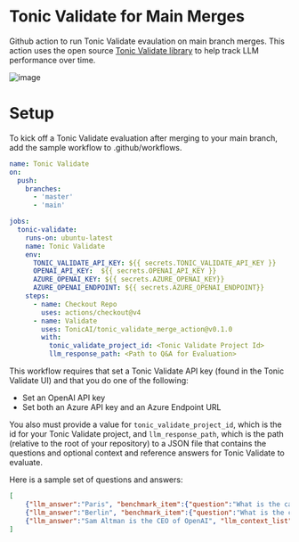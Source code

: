 # Tonic Validate for Main Merges

Github action to run Tonic Validate evaulation on main branch merges.  This action uses the open source [Tonic Validate library](https://github.com/TonicAI/tonic_validate) to help track LLM performance over time.

![image](https://github.com/TonicAI/tonic_validate_merge_action/assets/78937627/4c5f6235-7b9c-4e25-8371-7e36f3c92cd5)

# Setup

To kick off a Tonic Validate evaluation after merging to your main branch, add the sample workflow to .github/workflows.

```yml
name: Tonic Validate
on:
  push:
    branches:
      - 'master'
      - 'main'

jobs:
  tonic-validate:
    runs-on: ubuntu-latest
    name: Tonic Validate
    env:
      TONIC_VALIDATE_API_KEY: ${{ secrets.TONIC_VALIDATE_API_KEY }}
      OPENAI_API_KEY:  ${{ secrets.OPENAI_API_KEY }}
      AZURE_OPENAI_KEY: ${{ secrets.AZURE_OPENAI_KEY}}
      AZURE_OPENAI_ENDPOINT: ${{ secrets.AZURE_OPENAI_ENDPOINT}}
    steps:
      - name: Checkout Repo
        uses: actions/checkout@v4      
      - name: Validate
        uses: TonicAI/tonic_validate_merge_action@v0.1.0
        with:
          tonic_validate_project_id: <Tonic Validate Project Id>
          llm_response_path: <Path to Q&A for Evaluation>

```

This workflow requires that set a Tonic Validate API key (found in the Tonic Validate UI) and that you do one of the following:

- Set an OpenAI API key
- Set both an Azure API key and an Azure Endpoint URL

You also must provide a value for `tonic_validate_project_id`, which is the id for your Tonic Validate project, and `llm_response_path`, which is the path (relative to the root of your repository) to a JSON file that contains the questions and optional context and reference answers for Tonic Validate to evaluate. 

Here is a sample set of questions and answers:

```json
[
    {"llm_answer":"Paris", "benchmark_item":{"question":"What is the capital of Paris", "answer":"Paris"}},
    {"llm_answer":"Berlin", "benchmark_item":{"question":"What is the capital of Germany", "answer":"Berlin"}},
    {"llm_answer":"Sam Altman is the CEO of OpenAI", "llm_context_list": ["Sam Altman has been the CEO of OpenAI since 2019."], "benchmark_item":{"question":"Who is the CEO of OpenAI?", "answer":"Sam Altman"}},
]
```

